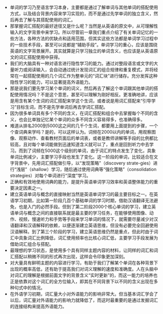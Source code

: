 - 单词的学习乃至语言学习本身，主要都是通过了解单词与其他单词的搭配使用方式，以及结合背景内容来学习实现的，而不是通过先学单词的独立含义，然后再去了解与其搭配使用的词汇。
- 那掌握词汇搭配的最好途径又是什么呢？当然是从英语的原文中，从可理解性输入的文字背景中来学习。所以尽管前一章我们重点介绍了有关单词记忆的一些方法，各种方法的优缺点和适用范围，但其实这些方法都是单词学习过程中的一些技术手段，甚至可以说都是“辅助手段”。单词学习的重心，应该是围绕英语的文字背景展开。其实就算是只学习独立的单词含义，也应该是从英语原文的词汇搭配使用中获得。
- 我们的大脑具有一种对语言进行隐性学习的能力。通过对整段语言或文字的大量听力或阅读输入，会自动通过统计发现词汇的组合规律和重复模式，并将经常在一起搭配使用的几个词汇作为整单元的“词汇块”进行储存。充分发挥这种隐性学习的能力，可以显著提高外语能力。
- 那是说我们要先学习某个单词的词义，然后再去了解这个单词跟其他单词的搭配使用情况吗？不是这个意思，甚至可以理解为刚好相反。更准确地讲，应该是用含有某个生词的词汇搭配来学这个生词，或者说是用词汇搭配来“引导学习”目标生词，而不是先学单词后再去学词汇搭配。
- 因为很多单词具有多个不同的含义，在词汇搭配和组合中去掌握每个不同的含义，也会比单独记忆某个单词的众多不同含义容易得多，也准确得多。
- 难道从排名2000到5000这之间的几千个生词，都要用上面提到的步骤，一个个查词典来学吗？是的，可以这样认为。词频在2000以内的单词，用观察图像、观察动作、查看教材页面后的单词表，或者是教师讲解等手段的比例都比较高，且对每个单词能做到迅速知道含义就可以了，重点是回到听力中去学习。而到了词频在5000这个级别的单词，由于词汇的特点发生了变化，具象单词比例减少，主要学习手段也发生了变化。这一阶段的单词，比较适合在文字背景中，先用词汇搭配做引导，以“发现策略”（discovery strate-gies）进行“浅层”（shallow）学习，随后通过使用词典等“强化策略”（consolidation strategies）对每个单词进行“深度”学习。
- 正确和有效地使用词典的能力，是提升英语单词学习效率和英语整体能力的重要决定因素之一。
- 建立英语单词与概念的直接映射当然是英语单词学习的最主要目标之一。在英语学习初期，比如第一阶段几百个基础单词的学习时期，借助汉语翻译无法避免，也是入门的必然手段。但到了第二阶段2000个核心单词的学习，建立英语单词与概念之间的直接联系就是最主要的学习任务，在能够使用图像、动作、视频，慢速听力和手势等手段来学习单词的情况下，就需要尽量减少对汉语翻译和汉语解释的依赖，以便逐渐建立英语思维，但没有必要完全回避使用汉语解释。到了第三个阶段的学习，建立英语思维仍然是重点，但此时由于词汇中具象词汇比例降低，词汇使用频率也比核心词汇低，主要学习手段发展为借助词汇组合与搭配。
- 最理想的学习状态，是使用多个具有同样主题内容的材料，让同样的词汇和词汇搭配以稍微不同的形式再次出现，这样会令印象更加深刻。
- 对大量具有鲜明主题的内容进行学习，有助于我们了解某个单词在各种背景下出现的概率高低，还有助于提高我们对词义理解的速度和准确度。人在头脑中对词汇的理解是根据前面文字的背景含义“实时更新”的，而这一能力的培养也正是依靠对这个词汇的全方位输入，即其在不同背景下以不同的含义出现在多种句式中的情况。
- 在外语学习初期，词汇量大小对外语能力的影响非常大。但当基本词汇学会了以后，词汇量对外语能力的影响力就降低了，而这时最重要的是通过发掘词汇的连接结构来提高外语能力。